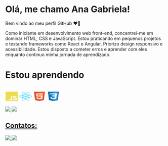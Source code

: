# Olá, me chamo Ana Gabriela! 
<p>Bem vindo ao meu perfil GitHub ❤️🤗</p> 

<p>Como iniciante em desenvolvimento web front-end, concentrei-me em dominar HTML, CSS e JavaScript. Estou praticando em pequenos projetos e testando frameworks como React e Angular. Priorizo ​​design responsivo e acessibilidade. Estou disposto a cometer erros e aprender com eles enquanto continuo minha jornada de aprendizado.</p>

<h1>Estou aprendendo</h1>

<div style="display: inline_block"><br>
  <img align="center" alt="Rafa-Js" height="30" width="40" src="https://raw.githubusercontent.com/devicons/devicon/master/icons/javascript/javascript-plain.svg">
  <img align="center" alt="Rafa-React" height="30" width="40" src="https://raw.githubusercontent.com/devicons/devicon/master/icons/react/react-original.svg">
  <img align="center" alt="Rafa-HTML" height="30" width="40" src="https://raw.githubusercontent.com/devicons/devicon/master/icons/html5/html5-original.svg">
  <img align="center" alt="Ana-CSS" height="30" width="40" src="https://raw.githubusercontent.com/devicons/devicon/master/icons/css3/css3-original.svg">
</div>

<br>

 <div>
  <a href="https://github.com/Alasca0ry">
  <img height="180em" src="https://github-readme-stats.vercel.app/api?username=Alasca0ry&show_icons=true&theme=dracula&include_all_commits=true&count_private=true"/>
  <img height="180em" src="https://github-readme-stats.vercel.app/api/top-langs/?username=Alasca0ry&layout=compact&langs_count=16&theme=dracula"/>
</div>


<h2>Contatos:</h2> 

 <a href="https://www.linkedin.com/in/ana-gabriela-santos-de-souza-6399b028b" target="_blank">
    <img src="https://img.shields.io/badge/Ana%20Gabriela-0077B5?style=for-the-badge&logo=linkedin&logoColor=white" />
</a>
<a href="mailto:santosanagabriela0@gmail.com" target="_blank">
    <img src="https://img.shields.io/badge/santosanagabriela0@gmail.com-D14836?style=for-the-badge&logo=gmail&logoColor=white" />
</a>
